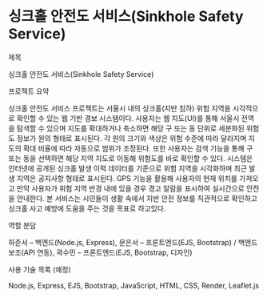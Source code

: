 # 싱크홀 안전도 서비스(Sinkhole Safety Service)

제목

싱크홀 안전도 서비스(Sinkhole Safety Service)

프로젝트 요약

싱크홀 안전도 서비스 프로젝트는 서울시 내의 싱크홀(지반 침하) 위험 지역을 시각적으로 확인할 수 있는 웹 기반 경보 시스템이다. 사용자는 웹 지도(UI)를 통해 서울시 전역을 탐색할 수 있으며 지도를 확대하거나 축소하면 해당 구 또는 동 단위로 세분화된 위험도 정보가 원의 형태로 표시된다. 각 원의 크기와 색상은 위험 수준에 따라 달라지며 지도의 확대 비율에 따라 자동으로 범위가 조정된다. 또한 사용자는 검색 기능을 통해 구 또는 동을 선택하면 해당 지역 지도로 이동해 위험도를 바로 확인할 수 있다. 시스템은 인터넷에 공개된 싱크홀 발생 이력 데이터를 기준으로 위험 지역을 시각화하며 최근 발생 지역은 공지사항 형태로 표시된다. GPS 기능을 활용해 사용자의 현재 위치를 가져오고 만약 사용자가 위험 지역 반경 내에 있을 경우 경고 알람을 표시하여 실시간으로 안전을 안내한다. 본 서비스는 시민들이 생활 속에서 지반 안전 정보를 직관적으로 확인하고 싱크홀 사고 예방에 도움을 주는 것을 목표로 하고있다.

역할 분담

하준서 – 백엔드(Node.js, Express), 문은서 – 프론트엔드(EJS, Bootstrap) / 백엔드 보조(API 연동), 곽수민 – 프론트엔드(EJS, Bootstrap, 디자인)

사용 기술 목록 (예정)

Node.js, Express, EJS, Bootstrap, JavaScript, HTML, CSS, Render, Leaflet.js

